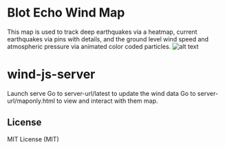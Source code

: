 # Blot Echo Wind Map
This map is used to track deep earthquakes via a heatmap, current earthquakes via pins with details, and the ground level wind speed and atmospheric pressure via animated color coded particles.
![alt text](https://github.com/[username]/[reponame]/blob/[branch]/image.jpg?raw=true)

# wind-js-server
Launch serve
Go to server-url/latest to update the wind data
Go to server-url/maponly.html to view and interact with them map.

## License
MIT License (MIT)